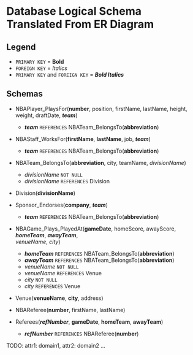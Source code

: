# Database Logical Schema Translated From ER Diagram

## Legend

- `PRIMARY KEY` = **Bold**
- `FOREIGN KEY` = *Italics*
- `PRIMARY KEY` and `FOREIGN KEY` = ***Bold Italics***

## Schemas

- NBAPlayer_PlaysFor(**number**, position, firstName, lastName, height, weight, draftDate, ***team***)
    - ***team*** `REFERENCES` NBATeam_BelongsTo(**abbreviation**)

- NBAStaff_WorksFor(**firstName**, **lastName**, job, ***team***)
    - ***team*** `REFERENCES` NBATeam_BelongsTo(**abbreviation**)

- NBATeam_BelongsTo(**abbreviation**, city, teamName, *divisionName*)
	- *divisionName* `NOT NULL`
    - *divisionName* `REFERENCES` Division

- Division(**divisionName**)

- Sponsor_Endorses(**company**, ***team***)
    - ***team*** `REFERENCES` NBATeam_BelongsTo(**abbreviation**)

- NBAGame_Plays_PlayedAt(**gameDate**, homeScore, awayScore, ***homeTeam***, ***awayTeam***,  
    *venueName*, *city*)
	- ***homeTeam*** `REFERENCES` NBATeam_BelongsTo(**abbreviation**)
	- ***awayTeam*** `REFERENCES` NBATeam_BelongsTo(**abbreviation**)
    - *venueName* `NOT NULL`
	- *venueName* `REFERENCES` Venue
    - *city* `NOT NULL`
    - *city* `REFERENCES` Venue

- Venue(**venueName**, **city**, address)

- NBAReferee(**number**, firstName, lastName)

- Referees(***refNumber***, **gameDate**, **homeTeam**, **awayTeam**)
	- ***refNumber*** `REFERENCES` NBAReferee(**number**)

TODO: attr1: domain1, attr2: domain2 ...
